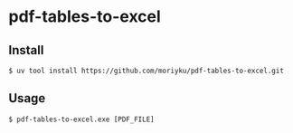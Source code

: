 # pdf-tables-to-excel

## Install

```
$ uv tool install https://github.com/moriyku/pdf-tables-to-excel.git
```

## Usage

```
$ pdf-tables-to-excel.exe [PDF_FILE]
```
